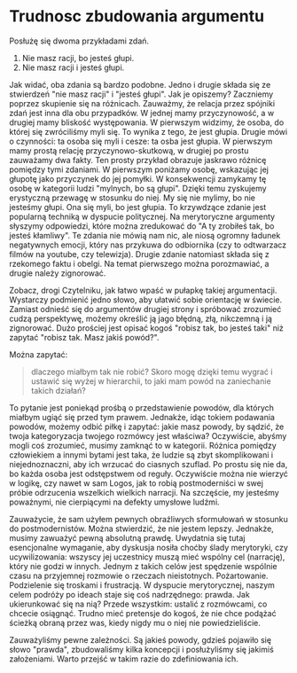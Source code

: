 # Trudnosc zbudowania argumentu

 Posłużę się dwoma przykładami zdań.

1. Nie masz racji, bo jesteś głupi.
2. Nie masz racji i jesteś głupi.

 Jak widać, oba zdania są bardzo podobne. Jedno i drugie składa się ze stwierdzeń "nie masz racji" i "jesteś głupi". Jak je opiszemy? Zaczniemy poprzez skupienie się na różnicach. Zauważmy, że relacja przez spójniki zdań jest inna dla obu przypadków. W jednej mamy przyczynowość, a w drugiej mamy bliskość występowania. W pierwszym widzimy, że osoba, do której się zwróciliśmy myli się. To wynika z tego, że jest głupia. Drugie mówi o czynności: ta osoba się myli i cesze: ta osba jest głupia. W pierwszym mamy prostą relację przyczynowo-skutkową, w drugiej po prostu zauważamy dwa fakty. Ten prosty przykład obrazuje jaskrawo różnicę pomiędzy tymi zdaniami. W pierwszym poniżamy osobę, wskazując jej głupotę jako przyczynek do jej pomyłki. W konsekwencji zamykamy tę osobę w kategorii ludzi "mylnych, bo są głupi". Dzięki temu zyskujemy erystyczną przewagę w stosunku do niej. My się nie mylimy, bo nie jesteśmy głupi. Ona się myli, bo jest głupia. To krzywdzące zdanie jest popularną techniką w dyspucie politycznej. Na merytoryczne argumenty słyszymy odpowiedzi, które można zredukować do "A ty zrobiłeś tak, bo jesteś kłamliwy". Te zdania nie mówią nam nic, ale niosą ogromny ładunek negatywnych emocji, który nas przykuwa do odbiornika (czy to odtwarzacz filmów na youtube, czy telewizja). Drugie zdanie natomiast składa się z rzekomego faktu i obelgi. Na temat pierwszego można porozmawiać, a drugie należy zignorować.

 Zobacz, drogi Czytelniku, jak łatwo wpaść w pułapkę takiej argumentacji. Wystarczy podmienić jedno słowo, aby ułatwić sobie orientację w świecie. Zamiast odnieść się do argumentów drugiej strony i spróbować zrozumieć cudzą perspektywę, możemy określić ją jago błędną, złą, nikczemną i ją zignorować. Dużo prościej jest opisać kogoś "robisz tak, bo jesteś taki" niż zapytać "robisz tak. Masz jakiś powód?".

 Można zapytać:
>dlaczego miałbym tak nie robić? Skoro mogę dzięki temu wygrać i ustawić się wyżej w hierarchii, to jaki mam powód na zaniechanie takich działań?

 To pytanie jest poniekąd prośbą o przedstawienie powodów, dla których miałbym ugiąć się przed tym prawem. Jednakże, idąc tokiem podawania powodów, możemy odbić piłkę i zapytać: jakie masz powody, by sądzić, że twoja kategoryzacja twojego rozmówcy jest właściwa? Oczywiście, abyśmy mogli coś zrozumieć, musimy zamknąć to w kategorii. Różnica pomiędzy człowiekiem a innymi bytami jest taka, że ludzie są zbyt skomplikowani i niejednoznaczni, aby ich wrzucać do ciasnych szuflad. Po prostu się nie da, bo każda osoba jest odstępstwem od reguły. Oczywiście można nie wierzyć w logikę, czy nawet w sam Logos, jak to robią postmoderniści w swej próbie odrzucenia wszelkich wielkich narracji. Na szczęście, my jesteśmy poważnymi, nie cierpiącymi na defekty umysłowe ludźmi.

 Zauważycie, że sam użyłem pewnych obraźliwych sformułowań w stosunku do postmodernistów. Można stwierdzić, że nie jestem lepszy. Jednakże, musimy zawuażyć pewną absolutną prawdę. Uwydatnia się tutaj esencjonalne wymaganie, aby dyskusja nosiła choćby ślady merytoryki, czy ucywilizowania: wszyscy jej uczestnicy muszą mieć wspólny cel (narrację), który nie godzi w innych. Jednym z takich celów jest spędzenie wspólnie czasu na przyjemnej rozmowie o rzeczach nieistotnych. Pożartowanie. Podzielenie się troskami i frustracją. W dyspucie merytorycznej, naszym celem podróży po ideach staje się coś nadrzędnego: prawda. Jak ukierunkować się na nią? Przede wszystkim: ustalić z rozmówcami, co chcecie osiągnąć. Trudno mieć pretensje do kogoś, że nie chce podążać ścieżką obraną przez was, kiedy nigdy mu o niej nie powiedzieliście.

 Zauważyliśmy pewne zależności. Są jakieś powody, gdzieś pojawiło się słowo "prawda", zbudowaliśmy kilka koncepcji i posłużyliśmy się jakimiś założeniami. Warto przejść w takim razie do zdefiniowania ich.
